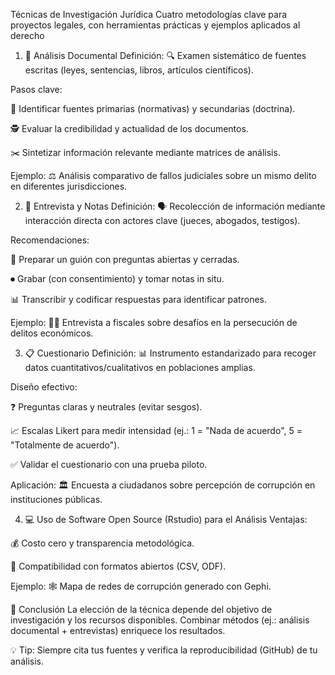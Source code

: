Técnicas de Investigación Jurídica
Cuatro metodologías clave para proyectos legales, con herramientas prácticas y ejemplos aplicados al derecho

1. 📄 Análisis Documental
Definición:
🔍 Examen sistemático de fuentes escritas (leyes, sentencias, libros, artículos científicos).

Pasos clave:

📌 Identificar fuentes primarias (normativas) y secundarias (doctrina).

🕵️ Evaluar la credibilidad y actualidad de los documentos.

✂️ Sintetizar información relevante mediante matrices de análisis.

Ejemplo:
⚖ Análisis comparativo de fallos judiciales sobre un mismo delito en diferentes jurisdicciones.

2. 🎤 Entrevista y Notas
Definición:
🗣 Recolección de información mediante interacción directa con actores clave (jueces, abogados, testigos).

Recomendaciones:

📝 Preparar un guión con preguntas abiertas y cerradas.

⏺ Grabar (con consentimiento) y tomar notas in situ.

📊 Transcribir y codificar respuestas para identificar patrones.

Ejemplo:
👨‍⚖️ Entrevista a fiscales sobre desafíos en la persecución de delitos económicos.

3. 📋 Cuestionario
Definición:
📊 Instrumento estandarizado para recoger datos cuantitativos/cualitativos en poblaciones amplias.

Diseño efectivo:

❓ Preguntas claras y neutrales (evitar sesgos).

📈 Escalas Likert para medir intensidad (ej.: 1 = "Nada de acuerdo", 5 = "Totalmente de acuerdo").

✅ Validar el cuestionario con una prueba piloto.

Aplicación:
🏛 Encuesta a ciudadanos sobre percepción de corrupción en instituciones públicas.

4. 💻 Uso de Software Open Source (Rstudio) para el Análisis
Ventajas:

💰 Costo cero y transparencia metodológica.

🔄 Compatibilidad con formatos abiertos (CSV, ODF).

Ejemplo:
🕸 Mapa de redes de corrupción generado con Gephi.

🎯 Conclusión
La elección de la técnica depende del objetivo de investigación y los recursos disponibles. Combinar métodos (ej.: análisis documental + entrevistas) enriquece los resultados.

💡 Tip: Siempre cita tus fuentes y verifica la reproducibilidad (GitHub) de tu análisis.

